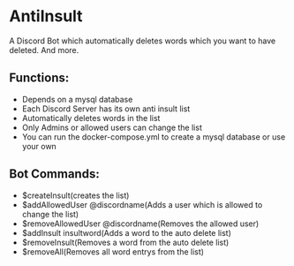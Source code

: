 # AntiInsult
A Discord Bot which automatically deletes words which you want to have deleted. And more.

## Functions:

- Depends on a mysql database
- Each Discord Server has its own anti insult list
- Automatically deletes words in the list
- Only Admins or allowed users can change the list
- You can run the docker-compose.yml to create a mysql database or use your own

## Bot Commands:

- $createInsult(creates the list)
- $addAllowedUser @discordname(Adds a user which is allowed to change the list)
- $removeAllowedUser @discordname(Removes the allowed user)
- $addInsult insultword(Adds a word to the auto delete list)
- $removeInsult(Removes a word from the auto delete list)
- $removeAll(Removes all word entrys from the list)
